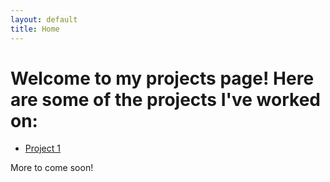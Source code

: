 ```yaml
---
layout: default
title: Home
---
```


# Welcome to my projects page! Here are some of the projects I've worked on:

- [Project 1](./projects/benny-scraper.md)

More to come soon!
